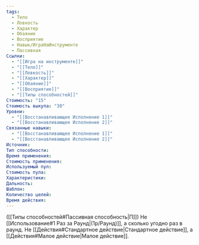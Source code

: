 ```yaml
---
tags:
  - Тело
  - Ловкость
  - Характер
  - Обаяние
  - Восприятие
  - Навык/ИграНаИнструменте
  - Пассивная
Ссылки:
  - "[[Игра на инструменте]]"
  - "[[Тело]]"
  - "[[Ловкость]]"
  - "[[Характер]]"
  - "[[Обаяние]]"
  - "[[Восприятие]]"
  - "[[Типы способностей]]"
Стоимость: "15"
Стоимость выкупа: "30"
Уровни:
  - "[[Восстанавливающее Исполнение 1]]"
  - "[[Восстанавливающее Исполнение 2]]"
Связанные навыки:
  - "[[Восстанавливающее Исполнение 1]]"
  - "[[Восстанавливающее Исполнение 2]]"
Источник:
Тип способности:
Время применения:
Стоимость применения:
Используемый пул:
Стоимость пула:
Характеристики:
Дальность:
Шаблон:
Количество целей:
Время действия:
---
```

([[Типы способностей#Пассивная способность|П]]) Не [[Использование#1 Раз за Раунд|(1р/Раунд)]], а сколько угодно раз в раунд.
Не [[Действия#Стандартное действие|Стандартное действие]], а [[Действия#Малое действие|Малое действие]].